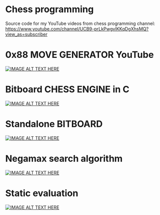 # Chess programming
Source code for my YouTube videos from chess programming channel:<br>
https://www.youtube.com/channel/UCB9-prLkPwgvlKKqDgXhsMQ?view_as=subscriber


# 0x88 MOVE GENERATOR YouTube 
[![IMAGE ALT TEXT HERE](https://img.youtube.com/vi/g1b80b8DGJM/0.jpg)](https://www.youtube.com/watch?v=rrLZVaQood0&list=PLmN0neTso3JzhJP35hwPHJi4FZgw5Ior0)

# Bitboard CHESS ENGINE in C
[![IMAGE ALT TEXT HERE](https://img.youtube.com/vi/QUNP-UjujBM/0.jpg)](https://www.youtube.com/watch?v=QUNP-UjujBM&list=PLmN0neTso3Jxh8ZIylk74JpwfiWNI76Cs)

# Standalone BITBOARD
[![IMAGE ALT TEXT HERE](https://img.youtube.com/vi/A6Eu8xhwMkY/0.jpg)](https://www.youtube.com/watch?v=A6Eu8xhwMkY&list=PLmN0neTso3JzD-qPIDU1RUbmDvqEpeuBg)

# Negamax search algorithm
[![IMAGE ALT TEXT HERE](https://img.youtube.com/vi/d_EBXpZVvKU/0.jpg)](https://www.youtube.com/watch?v=d_EBXpZVvKU&list=PLmN0neTso3JxacZemhS-H-E86nIQiy5Ze)

# Static evaluation
[![IMAGE ALT TEXT HERE](https://img.youtube.com/vi/Hy6WB2ilYds/0.jpg)](https://www.youtube.com/watch?v=Hy6WB2ilYds&list=PLmN0neTso3JzuBEMUufQlwCoYjpv1g9xi)
